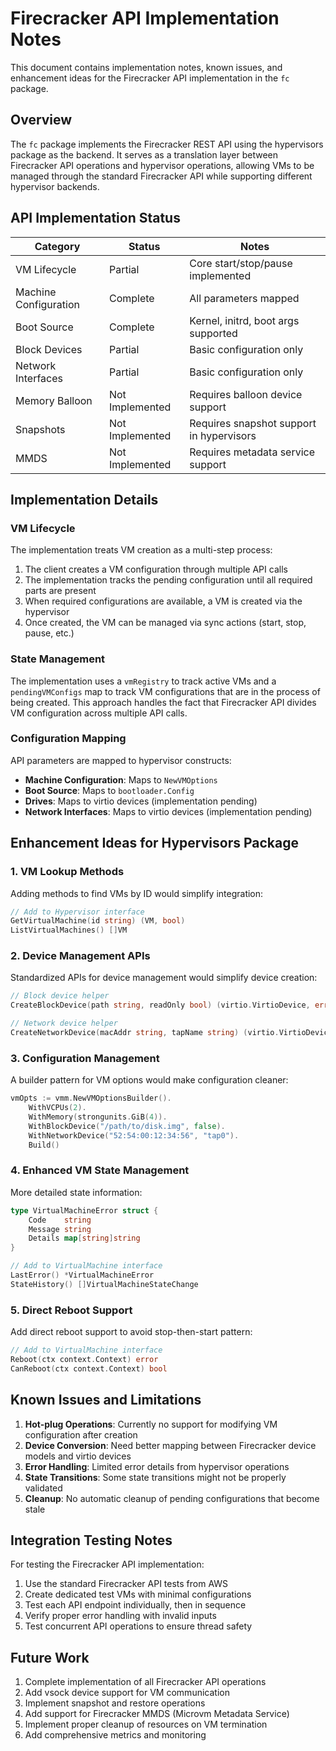 # Firecracker API Implementation Notes

This document contains implementation notes, known issues, and enhancement ideas for the Firecracker API implementation in the `fc` package.

## Overview

The `fc` package implements the Firecracker REST API using the hypervisors package as the backend. It serves as a translation layer between Firecracker API operations and hypervisor operations, allowing VMs to be managed through the standard Firecracker API while supporting different hypervisor backends.

## API Implementation Status

| Category              | Status          | Notes                                    |
| --------------------- | --------------- | ---------------------------------------- |
| VM Lifecycle          | Partial         | Core start/stop/pause implemented        |
| Machine Configuration | Complete        | All parameters mapped                    |
| Boot Source           | Complete        | Kernel, initrd, boot args supported      |
| Block Devices         | Partial         | Basic configuration only                 |
| Network Interfaces    | Partial         | Basic configuration only                 |
| Memory Balloon        | Not Implemented | Requires balloon device support          |
| Snapshots             | Not Implemented | Requires snapshot support in hypervisors |
| MMDS                  | Not Implemented | Requires metadata service support        |

## Implementation Details

### VM Lifecycle

The implementation treats VM creation as a multi-step process:

1. The client creates a VM configuration through multiple API calls
2. The implementation tracks the pending configuration until all required parts are present
3. When required configurations are available, a VM is created via the hypervisor
4. Once created, the VM can be managed via sync actions (start, stop, pause, etc.)

### State Management

The implementation uses a `vmRegistry` to track active VMs and a `pendingVMConfigs` map to track VM configurations that are in the process of being created. This approach handles the fact that Firecracker API divides VM configuration across multiple API calls.

### Configuration Mapping

API parameters are mapped to hypervisor constructs:

-   **Machine Configuration**: Maps to `NewVMOptions`
-   **Boot Source**: Maps to `bootloader.Config`
-   **Drives**: Maps to virtio devices (implementation pending)
-   **Network Interfaces**: Maps to virtio devices (implementation pending)

## Enhancement Ideas for Hypervisors Package

### 1. VM Lookup Methods

Adding methods to find VMs by ID would simplify integration:

```go
// Add to Hypervisor interface
GetVirtualMachine(id string) (VM, bool)
ListVirtualMachines() []VM
```

### 2. Device Management APIs

Standardized APIs for device management would simplify device creation:

```go
// Block device helper
CreateBlockDevice(path string, readOnly bool) (virtio.VirtioDevice, error)

// Network device helper
CreateNetworkDevice(macAddr string, tapName string) (virtio.VirtioDevice, error)
```

### 3. Configuration Management

A builder pattern for VM options would make configuration cleaner:

```go
vmOpts := vmm.NewVMOptionsBuilder().
    WithVCPUs(2).
    WithMemory(strongunits.GiB(4)).
    WithBlockDevice("/path/to/disk.img", false).
    WithNetworkDevice("52:54:00:12:34:56", "tap0").
    Build()
```

### 4. Enhanced VM State Management

More detailed state information:

```go
type VirtualMachineError struct {
    Code    string
    Message string
    Details map[string]string
}

// Add to VirtualMachine interface
LastError() *VirtualMachineError
StateHistory() []VirtualMachineStateChange
```

### 5. Direct Reboot Support

Add direct reboot support to avoid stop-then-start pattern:

```go
// Add to VirtualMachine interface
Reboot(ctx context.Context) error
CanReboot(ctx context.Context) bool
```

## Known Issues and Limitations

1. **Hot-plug Operations**: Currently no support for modifying VM configuration after creation
2. **Device Conversion**: Need better mapping between Firecracker device models and virtio devices
3. **Error Handling**: Limited error details from hypervisor operations
4. **State Transitions**: Some state transitions might not be properly validated
5. **Cleanup**: No automatic cleanup of pending configurations that become stale

## Integration Testing Notes

For testing the Firecracker API implementation:

1. Use the standard Firecracker API tests from AWS
2. Create dedicated test VMs with minimal configurations
3. Test each API endpoint individually, then in sequence
4. Verify proper error handling with invalid inputs
5. Test concurrent API operations to ensure thread safety

## Future Work

1. Complete implementation of all Firecracker API operations
2. Add vsock device support for VM communication
3. Implement snapshot and restore operations
4. Add support for Firecracker MMDS (Microvm Metadata Service)
5. Implement proper cleanup of resources on VM termination
6. Add comprehensive metrics and monitoring
